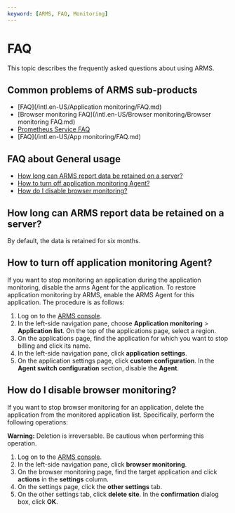 ```yaml
---
keyword: [ARMS, FAQ, Monitoring]
---
```


# FAQ

This topic describes the frequently asked questions about using ARMS.

## Common problems of ARMS sub-products

-   [FAQ](/intl.en-US/Application monitoring/FAQ.md)
-   [Browser monitoring FAQ](/intl.en-US/Browser monitoring/Browser monitoring FAQ.md)
-   [Prometheus Service FAQ]()
-   [FAQ](/intl.en-US/App monitoring/FAQ.md)

## FAQ about General usage

-   [How long can ARMS report data be retained on a server?](#section_my0_bx5_9w5)
-   [How to turn off application monitoring Agent?](#section_epz_pp5_lnv)
-   [How do I disable browser monitoring?](#section_f5g_9nk_9ah)

## How long can ARMS report data be retained on a server?

By default, the data is retained for six months.

## How to turn off application monitoring Agent?

If you want to stop monitoring an application during the application monitoring, disable the arms Agent for the application. To restore application monitoring by ARMS, enable the ARMS Agent for this application. The procedure is as follows:

1.  Log on to the [ARMS console](https://arms-intl.console.aliyun.com/).
2.  In the left-side navigation pane, choose **Application monitoring** \> **Application list**. On the top of the applications page, select a region.
3.  On the applications page, find the application for which you want to stop billing and click its name.
4.  In the left-side navigation pane, click **application settings**.
5.  On the application settings page, click **custom configuration**. In the **Agent switch configuration** section, disable the **Agent**.

## How do I disable browser monitoring?

If you want to stop browser monitoring for an application, delete the application from the monitored application list. Specifically, perform the following operations:

**Warning:** Deletion is irreversable. Be cautious when performing this operation.

1.  Log on to the [ARMS console](https://arms-intl.console.aliyun.com/).
2.  In the left-side navigation pane, click **browser monitoring**.
3.  On the browser monitoring page, find the target application and click **actions** in the **settings** column.
4.  On the settings page, click the **other settings** tab.
5.  On the other settings tab, click **delete site**. In the **confirmation** dialog box, click **OK**.

